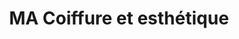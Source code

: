 ---
title: "MA Coiffure et esthétique"
url: /saint-julien-en-genevois/ma-coiffure-et-esthetique/
shop: coiffeur
---